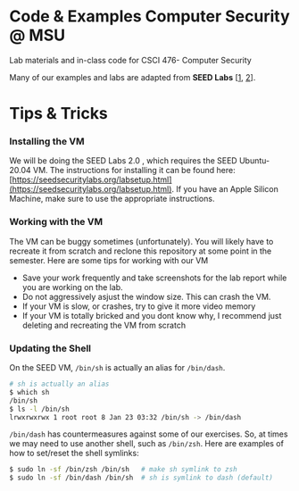 # Code & Examples Computer Security @ MSU

Lab materials and in-class code for CSCI 476- Computer Security  

Many of our examples and labs are adapted from **SEED Labs**
[[1](https://github.com/seed-labs/seed-labs), [2](https://www.handsonsecurity.net)].

# Tips & Tricks

### Installing the VM  
We will be doing the SEED Labs 2.0 , which requires the SEED Ubuntu-20.04 VM. The instructions for installing it can be found here: [https://seedsecuritylabs.org/labsetup.html](https://seedsecuritylabs.org/labsetup.html). If you have an Apple Silicon Machine, make sure to use the appropriate instructions.  

### Working with the VM  
The VM can be buggy sometimes (unfortunately). You will likely have to recreate it from scratch and reclone this repository at some point in the semester. Here are some tips for working with our VM
- Save your work frequently and take screenshots for the lab report while you are working on the lab.
- Do not aggressively asjust the window size. This can crash the VM.  
- If your VM is slow, or crashes, try to give it more video memory
- If your VM is totally bricked and you dont know why, I recommend just deleting and recreating the VM from scratch

### Updating the Shell

On the SEED VM, `/bin/sh` is actually an alias for `/bin/dash`.
```bash
# sh is actually an alias
$ which sh
/bin/sh
$ ls -l /bin/sh
lrwxrwxrwx 1 root root 8 Jan 23 03:32 /bin/sh -> /bin/dash
```
`/bin/dash` has countermeasures against some of our exercises.
So, at times we may need to use another shell, such as `/bin/zsh`.
Here are examples of how to set/reset the shell symlinks:

```bash
$ sudo ln -sf /bin/zsh /bin/sh   # make sh symlink to zsh
$ sudo ln -sf /bin/dash /bin/sh  # sh is symlink to dash (default)
```

